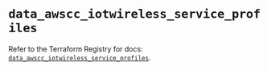 # `data_awscc_iotwireless_service_profiles`

Refer to the Terraform Registry for docs: [`data_awscc_iotwireless_service_profiles`](https://registry.terraform.io/providers/hashicorp/awscc/0.70.0/docs/data-sources/iotwireless_service_profiles).
